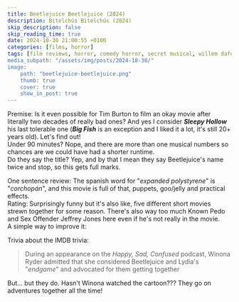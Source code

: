 ```yaml
---
title: Beetlejuice Beetlejuice (2024)
description: Bitelchús Bitelchús (2024)
skip_description: false
skip_reading_time: true
date: 2024-10-30 21:00:55 +0100
categories: [films, horror]
tags: [film reviews, horror, comedy horror, secret musical, willem dafoe's cinematic universe, vhs nostalgia, spooktober 2024, they say the title]
media_subpath: "/assets/img/posts/2024-10-30/"
image:
    path: "beetlejuice-beetlejuice.png"
    thumb: true
    cover: true
    show_in_post: true
---
```

<span class="reviewsection">Premise:</span> Is it even possible for Tim Burton to film an okay movie after literally two decades of really bad ones? And yes I consider ***Sleepy Hollow*** his last tolerable one (***Big Fish*** is an exception and I liked it a lot, it's still 20+ years old). Let's find out!<br/>
<span class="reviewsection">Under 90 minutes?</span> Nope, and there are more than one musical numbers so chances are we could have had a shorter runtime.<br/>
<span class="reviewsection">Do they say the title?</span> Yep, and by that I mean they say Beetlejuice's name twice and stop, so this gets full marks.

<span class="reviewsection">One sentence review:</span> The spanish word for "*expanded polystyrene*" is "*corchopán*", and this movie is full of that, puppets, goo/jelly and practical effects.<br/>
<span class="reviewsection">Rating:</span> Surprisingly funny but it's also like, five different short movies strewn together for some reason. There's also way too much Known Pedo and Sex Offender Jeffrey Jones here even if he's not really in the movie.<br/>
<span class="reviewsection">A simple way to improve it:</span>

<span class="reviewsection">Trivia about the IMDB trivia:</span>
> During an appearance on the *Happy, Sad, Confused* podcast, Winona Ryder admitted that she considered Beetlejuice and Lydia's "*endgame*" and advocated for them getting together

But... but they do. Hasn't Winona watched the cartoon??? They go on adventures together all the time!